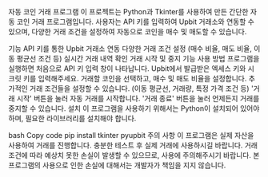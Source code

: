 자동 코인 거래 프로그램
이 프로젝트는 Python과 Tkinter를 사용하여 만든 간단한 자동 코인 거래 프로그램입니다. 사용자는 API 키를 입력하여 Upbit 거래소와 연동할 수 있으며, 다양한 거래 조건을 설정하여 자동으로 코인을 매수 및 매도할 수 있습니다.

기능
API 키를 통한 Upbit 거래소 연동
다양한 거래 조건 설정 (매수 비율, 매도 비율, 이동 평균선 조건 등)
실시간 거래 내역 확인
거래 시작 및 중지 기능
사용 방법
프로그램을 실행하면 처음으로 API 키 입력 창이 나타납니다. Upbit에서 발급받은 엑세스 키와 시크릿 키를 입력해주세요.
거래할 코인을 선택하고, 매수 및 매도 비율을 설정합니다.
추가적인 거래 조건들을 설정할 수 있습니다. (이동 평균선, 거래량, 특정 가격 조건 등)
'거래 시작' 버튼을 눌러 자동 거래를 시작합니다.
'거래 종료' 버튼을 눌러 언제든지 거래를 중지할 수 있습니다.
설치
이 프로그램을 사용하기 위해서는 Python이 설치되어 있어야 하며, 필요한 라이브러리를 설치해야 합니다.

bash
Copy code
pip install tkinter pyupbit
주의 사항
이 프로그램은 실제 자산을 사용하여 거래를 진행합니다. 충분한 테스트 후 실제 거래에 사용하시길 바랍니다.
거래 조건에 따라 예상치 못한 손실이 발생할 수 있으므로, 사용에 주의해주시기 바랍니다.
본 프로그램의 사용으로 인한 손실에 대해서는 개발자가 책임을 지지 않습니다.
